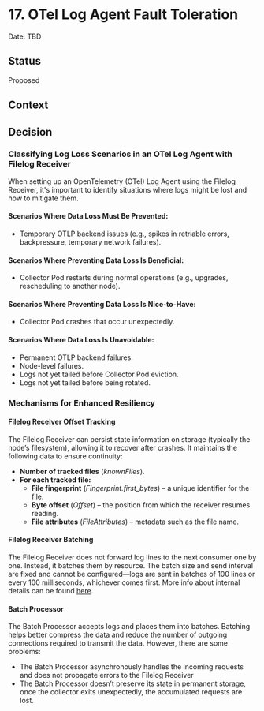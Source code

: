 # 17. OTel Log Agent Fault Toleration 

Date: TBD

## Status

Proposed

## Context

## Decision

### Classifying Log Loss Scenarios in an OTel Log Agent with Filelog Receiver
When setting up an OpenTelemetry (OTel) Log Agent using the Filelog Receiver, it's important to identify situations where logs might be lost and how to mitigate them.

#### Scenarios Where Data Loss Must Be Prevented:
* Temporary OTLP backend issues (e.g., spikes in retriable errors, backpressure, temporary network failures).
#### Scenarios Where Preventing Data Loss Is Beneficial:
* Collector Pod restarts during normal operations (e.g., upgrades, rescheduling to another node).
#### Scenarios Where Preventing Data Loss Is Nice-to-Have:
* Collector Pod crashes that occur unexpectedly.
#### Scenarios Where Data Loss Is Unavoidable:
* Permanent OTLP backend failures.
* Node-level failures.
* Logs not yet tailed before Collector Pod eviction.
* Logs not yet tailed before being rotated.

### Mechanisms for Enhanced Resiliency  

#### Filelog Receiver Offset Tracking

The Filelog Receiver can persist state information on storage (typically the node’s filesystem), allowing it to recover after crashes. It maintains the following data to ensure continuity:  

- **Number of tracked files** (*knownFiles*).  
- **For each tracked file:**  
  - **File fingerprint** (*Fingerprint.first_bytes*) – a unique identifier for the file.  
  - **Byte offset** (*Offset*) – the position from which the receiver resumes reading.  
  - **File attributes** (*FileAttributes*) – metadata such as the file name.  

#### Filelog Receiver Batching

The Filelog Receiver does not forward log lines to the next consumer one by one. Instead, it batches them by resource. The batch size and send interval are fixed and cannot be configured—logs are sent in batches of 100 lines or every 100 milliseconds, whichever comes first.
More info about internal details can be found [here](https://github.com/open-telemetry/opentelemetry-collector-contrib/issues/31074#issuecomment-2360284799).

#### Batch Processor

The Batch Processor accepts logs and places them into batches. Batching helps better compress the data and reduce the number of outgoing connections required to transmit the data. However, there are some problems:
* The Batch Processor asynchronously handles the incoming requests and does not propagate errors to the Filelog Receiver
* The Batch Processor doesn’t preserve its state in permanent storage, once the collector exits unexpectedly, the accumulated requests are lost. 
